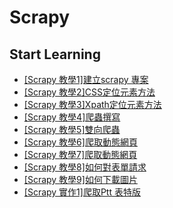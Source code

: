 # Scrapy

 
 ## Start Learning
 
 <ul>
    <li><a href = "https://github.com/Eddie02582/Scrapy/tree/master/%5BScrapy%20%E6%95%99%E5%AD%B81%5D%E5%BB%BA%E7%AB%8Bscrapy%20%E5%B0%88%E6%A1%88">[Scrapy 教學1]建立scrapy 專案</a></li>
    <li><a href = "https://github.com/Eddie02582/Scrapy/tree/master/%5BScrapy%20%E6%95%99%E5%AD%B82%5DCSS%E5%AE%9A%E4%BD%8D%E5%85%83%E7%B4%A0%E6%96%B9%E6%B3%95">[Scrapy 教學2]CSS定位元素方法</a></li>	
    <li><a href = "https://github.com/Eddie02582/Scrapy/tree/master/%5BScrapy%20%E6%95%99%E5%AD%B83%5DXpath%E5%AE%9A%E4%BD%8D%E5%85%83%E7%B4%A0%E6%96%B9%E6%B3%95">[Scrapy 教學3]Xpath定位元素方法</a></li>	
	<li><a href = "https://github.com/Eddie02582/Scrapy/tree/master/%5BScrapy%20%E6%95%99%E5%AD%B84%5D%E7%88%AC%E8%9F%B2%E6%92%B0%E5%AF%AB">[Scrapy 教學4]爬蟲撰寫</a></li>	
    <li><a href = "https://github.com/Eddie02582/Scrapy/tree/master/%5BScrapy%20%E6%95%99%E5%AD%B85%5D%E9%9B%99%E5%90%91%E7%88%AC%E8%9F%B2">[Scrapy 教學5]雙向爬蟲</a></li>    
    <li><a href = "https://github.com/Eddie02582/Scrapy/tree/master/%5BScrapy%20%E6%95%99%E5%AD%B86%5D%E7%88%AC%E5%8F%96%E5%8B%95%E6%85%8B%E7%B6%B2%E9%A0%81">[Scrapy 教學6]爬取動態網頁</a></li>  
    <li><a href = "https://github.com/Eddie02582/Scrapy/tree/master/%5BScrapy%20%E6%95%99%E5%AD%B87%5D%E7%88%AC%E5%8F%96%E5%8B%95%E6%85%8B%E7%B6%B2%E9%A0%81">[Scrapy 教學7]爬取動態網頁</a></li>  	
    <li><a href = "https://github.com/Eddie02582/Scrapy/tree/master/%5BScrapy%20%E6%95%99%E5%AD%B88%5D%E5%A6%82%E4%BD%95%E5%B0%8D%E8%A1%A8%E5%96%AE%E8%AB%8B%E6%B1%82">[Scrapy 教學8]如何對表單請求</a></li>
    <li><a href = "https://github.com/Eddie02582/Scrapy/tree/master/%5BScrapy%20%E6%95%99%E5%AD%B89%5D%E5%A6%82%E4%BD%95%E4%B8%8B%E8%BC%89%E5%9C%96%E7%89%87">[Scrapy 教學9]如何下載圖片</a></li>
    <li><a href = "https://github.com/Eddie02582/Scrapy/tree/master/%5BScrapy%20%E5%AF%A6%E4%BD%9C1%5D%E7%88%AC%E5%8F%96Ptt%20%E8%A1%A8%E7%89%B9%E7%89%88">[Scrapy 實作1]爬取Ptt 表特版</a></li>
</ul>
 
 
 
 
 
 
 
 
 
 
 
 
 
 
 
 
 
 